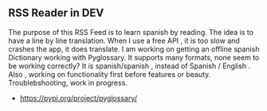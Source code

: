 RSS Reader in DEV
------------------
The purpose of this RSS Feed is to learn spanish by reading. The idea is to have a line by line translation. When I use a free API , it is too slow and crashes the app, it does translate. I am working on getting an offline spanish Dictionary working with Pyglossary. It supports many formats, none seem to be working correctly? It is spanish/spanish , instead of Spanish / English . Also , working on functionality first before features or beauty. Troublebshooting, work in progress. 

* https://pypi.org/project/pyglossary/
